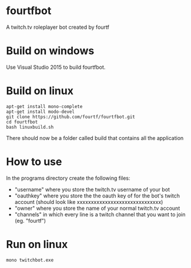 # fourtfbot
A twitch.tv roleplayer bot created by fourtf

# Build on windows
Use Visual Studio 2015 to build fourtfbot.

# Build on linux
	apt-get install mono-complete
	apt-get install modo-devel
	git clone https://github.com/fourtf/fourtfbot.git
	cd fourtfbot
	bash linuxbuild.sh

There should now be a folder called build that contains all the application

# How to use
In the programs directory create the following files:
+ "username" where you store the twitch.tv username of your bot
+ "oauthkey" where you store the the oauth key of for the bot's twitch account (should look like xxxxxxxxxxxxxxxxxxxxxxxxxxxxxx)
+ "owner" where you store the name of your normal twitch.tv account
+ "channels" in which every line is a twitch channel that you want to join (eg. "fourtf")

# Run on linux
    mono twitchbot.exe
